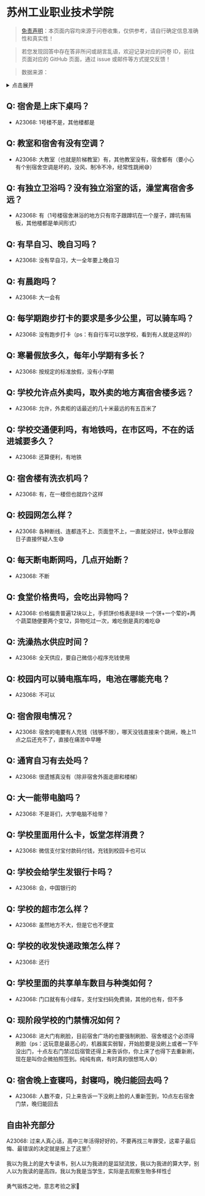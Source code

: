 # 苏州工业职业技术学院

> [免责声明](https://colleges.chat/#_3)：本页面内容均来源于问卷收集，仅供参考，请自行确定信息准确性和真实性！

> 若您发现回答中存在答非所问或胡言乱语，欢迎记录对应的问卷 ID，前往页面对应的 GitHub 页面，通过 issue 或邮件等方式提交反馈！

> 数据来源：

<details><summary>点击展开</summary>
<ul>
<li>A23068: 2732653929@qq.com (2024 年 06 月)</li>
</ul>
</details>

## Q: 宿舍是上床下桌吗？

- A23068: 1号楼不是，其他楼都是

## Q: 教室和宿舍有没有空调？

- A23068: 大教室（也就是阶梯教室）有，其他教室没有，宿舍都有（要小心有个别宿舍空调是坏的，没风、制冷不冷，经常性跳闸😅）

## Q: 有独立卫浴吗？没有独立浴室的话，澡堂离宿舍多远？

- A23068: 有（1号楼宿舍淋浴的地方只有帘子跟蹲坑在一个屋子，蹲坑有隔板，其他楼都是单间形式）

## Q: 有早自习、晚自习吗？

- A23068: 没有早自习，大一全年要上晚自习

## Q: 有晨跑吗？

- A23068: 大一会有

## Q: 每学期跑步打卡的要求是多少公里，可以骑车吗？

- A23068: 没有跑步打卡（ps：有自行车可以放学校，看到有人就是这样的）

## Q: 寒暑假放多久，每年小学期有多长？

- A23068: 按规定的标准放假，没有小学期

## Q: 学校允许点外卖吗，取外卖的地方离宿舍楼多远？

- A23068: 允许，外卖柜的话最近的几十米最远的有五百米了

## Q: 学校交通便利吗，有地铁吗，在市区吗，不在的话进城要多久？

- A23068: 还算便利，有地铁

## Q: 宿舍楼有洗衣机吗？

- A23068: 有，在一楼但也就四个这样

## Q: 校园网怎么样？

- A23068: 各种断线、连都连不上、页面登不上，一直就没好过，快毕业那段日子直接怀疑人生😅

## Q: 每天断电断网吗，几点开始断？

- A23068: 不断

## Q: 食堂价格贵吗，会吃出异物吗？

- A23068: 价格偏贵普遍12块以上，手抓饼价格表是8块 一个饼+一个荤的+两个蔬菜随便要两个变12，异物吃过一次，难吃倒是真的难吃😅

## Q: 洗澡热水供应时间？

- A23068: 全天供应，要自己微信小程序充钱使用

## Q: 校园内可以骑电瓶车吗，电池在哪能充电？

- A23068: 不可以

## Q: 宿舍限电情况？

- A23068: 宿舍的电要有人充钱（钱够不限），哪天没钱直接来个跳闸，晚上11点之后还充不了，直接在痛苦中早睡

## Q: 通宵自习有去处吗？

- A23068: 很遗憾真没有（除非宿舍外面走廊和楼梯）

## Q: 大一能带电脑吗？

- A23068: 不是哥们，大学电脑不给带？

## Q: 学校里面用什么卡，饭堂怎样消费？

- A23068: 微信支付宝付款码付钱，充钱到校园卡也可以

## Q: 学校会给学生发银行卡吗？

- A23068: 会，中国银行的

## Q: 学校的超市怎么样？

- A23068: 虽然地方不大，但是它也不便宜

## Q: 学校的收发快递政策怎么样？

- A23068: 还行

## Q: 学校里面的共享单车数目与种类如何？

- A23068: 门口就有有小绿车，支付宝扫码免费骑，其他的也有，但不多

## Q: 现阶段学校的门禁情况如何？

- A23068: 进大门有刷脸，目前宿舍广场的也要强制刷脸、宿舍楼这个必须得刷脸（ps：这玩意是最恶心的，机器属实弱智，开始脸要是没刷上或者一下午没出门，十点左右门禁过后宿管还得上来告诉你，你上床了也得下去重新刷，现在是叫你企微拍照签到。纯纯有病，有时真的很想骂人😅）

## Q: 宿舍晚上查寝吗，封寝吗，晚归能回去吗？

- A23068: 人数不查，只上来告诉一下没刷上脸的人重新签到，10点左右宿舍门禁，晚归能回去

## 自由补充部分

A23068: 过来人真心话，高中三年活得好好的，不要再找三年罪受，这辈子最后悔、最错误的决定就是报上了这里✋

我以为我上的是大专读书，别人以为我进的是监狱流放，我以为我进的算大学，别人以为我读的是高四，我以为我是当学生，实际是去观察生物多样性☝️

勇气锻炼之地，意志考验之家👏